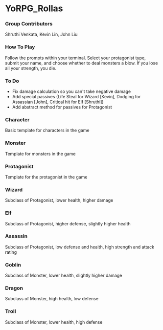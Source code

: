 # YoRPG_Rollas
### Group Contributors
Shruthi Venkata, Kevin Lin, John Liu

### How To Play
Follow the prompts within your terminal. Select your protagonist type, submit your name, and choose whether to deal monsters a blow. If you lose all your strength, you die.

### To Do
- Fix damage calculation so you can't take negative damage
- Add special passives (Life Steal for Wizard [Kevin], Dodging for Assassian [John], Critical hit for Elf [Shruthi])
- Add abstract method for passives for Protagonist
### Character
Basic template for characters in the game
### Monster
Template for monsters in the game
### Protagonist
Template for the protagonist in the game
### Wizard
Subclass of Protagonist, lower health, higher damage
### Elf
Subclass of Protagonist, higher defense, slightly higher health
### Assassin
Subclass of Protagonist, low defense and health, high strength and attack rating
### Goblin
Subclass of Monster, lower health, slightly higher damage
### Dragon
Subclass of Monster, high health, low defense
### Troll
Subclass of Monster, lower health, high defense
